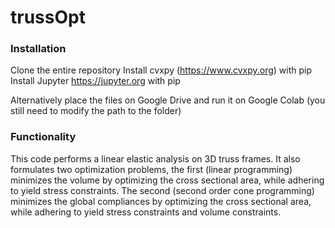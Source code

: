 # trussOpt

### Installation
Clone the entire repository
Install cvxpy (https://www.cvxpy.org) with pip
Install Jupyter https://jupyter.org with pip

Alternatively place the files on Google Drive and run it on Google Colab (you still need to modify the path to the folder) 

### Functionality

This code performs a linear elastic analysis on 3D truss frames. It also formulates two optimization problems, the first (linear programming) minimizes the volume by optimizing the cross sectional area, while adhering to yield stress constraints. The second (second order cone programming) minimizes the global compliances by optimizing the cross sectional area, while adhering to yield stress constraints and volume constraints.
